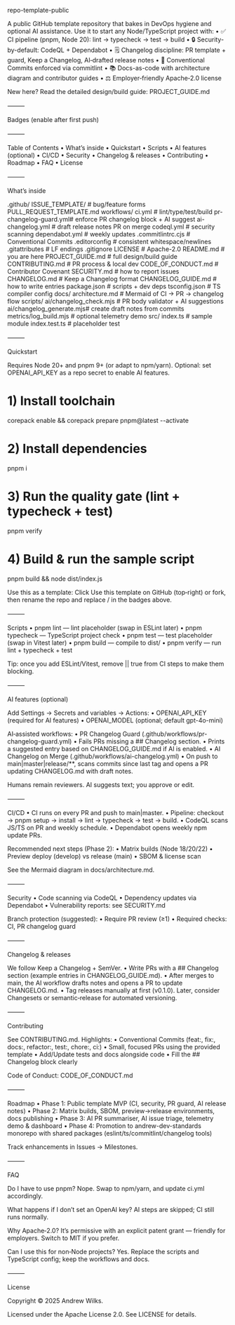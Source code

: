 repo-template-public

A public GitHub template repository that bakes in DevOps hygiene and optional AI assistance. Use it to start any Node/TypeScript project with:
	•	✅ CI pipeline (pnpm, Node 20): lint → typecheck → test → build
	•	🔒 Security-by-default: CodeQL + Dependabot
	•	🗒️ Changelog discipline: PR template + guard, Keep a Changelog, AI‑drafted release notes
	•	🧭 Conventional Commits enforced via commitlint
	•	📚 Docs-as-code with architecture diagram and contributor guides
	•	⚖️ Employer‑friendly Apache‑2.0 license

New here? Read the detailed design/build guide: PROJECT_GUIDE.md

⸻

Badges (enable after first push)

<!-- Replace <owner> and <repo> after creating your repo  -->



⸻

Table of Contents
	•	What’s inside
	•	Quickstart
	•	Scripts
	•	AI features (optional)
	•	CI/CD
	•	Security
	•	Changelog & releases
	•	Contributing
	•	Roadmap
	•	FAQ
	•	License

⸻

What’s inside

.github/
  ISSUE_TEMPLATE/         # bug/feature forms
  PULL_REQUEST_TEMPLATE.md
  workflows/
    ci.yml                # lint/type/test/build
    pr-changelog-guard.yml# enforce PR changelog block + AI suggest
    ai-changelog.yml      # draft release notes PR on merge
    codeql.yml            # security scanning
    dependabot.yml        # weekly updates
.commitlintrc.cjs         # Conventional Commits
.editorconfig             # consistent whitespace/newlines
.gitattributes            # LF endings
.gitignore
LICENSE                   # Apache-2.0
README.md                 # you are here
PROJECT_GUIDE.md          # full design/build guide
CONTRIBUTING.md           # PR process & local dev
CODE_OF_CONDUCT.md        # Contributor Covenant
SECURITY.md               # how to report issues
CHANGELOG.md              # Keep a Changelog format
CHANGELOG_GUIDE.md        # how to write entries
package.json              # scripts + dev deps
tsconfig.json             # TS compiler config
docs/
  architecture.md         # Mermaid of CI → PR → changelog flow
scripts/
  ai/changelog_check.mjs  # PR body validator + AI suggestions
  ai/changelog_generate.mjs# create draft notes from commits
  metrics/log_build.mjs   # optional telemetry demo
src/
  index.ts                # sample module
  index.test.ts           # placeholder test


⸻

Quickstart

Requires Node 20+ and pnpm 9+ (or adapt to npm/yarn). Optional: set OPENAI_API_KEY as a repo secret to enable AI features.

# 1) Install toolchain
corepack enable && corepack prepare pnpm@latest --activate

# 2) Install dependencies
pnpm i

# 3) Run the quality gate (lint + typecheck + test)
pnpm verify

# 4) Build & run the sample script
pnpm build && node dist/index.js

Use this as a template: Click Use this template on GitHub (top‑right) or fork, then rename the repo and replace <owner>/<repo> in the badges above.

⸻

Scripts
	•	pnpm lint — lint placeholder (swap in ESLint later)
	•	pnpm typecheck — TypeScript project check
	•	pnpm test — test placeholder (swap in Vitest later)
	•	pnpm build — compile to dist/
	•	pnpm verify — run lint + typecheck + test

Tip: once you add ESLint/Vitest, remove || true from CI steps to make them blocking.

⸻

AI features (optional)

Add Settings → Secrets and variables → Actions:
	•	OPENAI_API_KEY (required for AI features)
	•	OPENAI_MODEL (optional; default gpt-4o-mini)

AI‑assisted workflows:
	•	PR Changelog Guard (.github/workflows/pr-changelog-guard.yml)
	•	Fails PRs missing a ## Changelog section.
	•	Prints a suggested entry based on CHANGELOG_GUIDE.md if AI is enabled.
	•	AI Changelog on Merge (.github/workflows/ai-changelog.yml)
	•	On push to main|master|release/**, scans commits since last tag and opens a PR updating CHANGELOG.md with draft notes.

Humans remain reviewers. AI suggests text; you approve or edit.

⸻

CI/CD
	•	CI runs on every PR and push to main|master.
	•	Pipeline: checkout → pnpm setup → install → lint → typecheck → test → build.
	•	CodeQL scans JS/TS on PR and weekly schedule.
	•	Dependabot opens weekly npm update PRs.

Recommended next steps (Phase 2):
	•	Matrix builds (Node 18/20/22)
	•	Preview deploy (develop) vs release (main)
	•	SBOM & license scan

See the Mermaid diagram in docs/architecture.md.

⸻

Security
	•	Code scanning via CodeQL
	•	Dependency updates via Dependabot
	•	Vulnerability reports: see SECURITY.md

Branch protection (suggested):
	•	Require PR review (≥1)
	•	Required checks: CI, PR changelog guard

⸻

Changelog & releases

We follow Keep a Changelog + SemVer.
	•	Write PRs with a ## Changelog section (example entries in CHANGELOG_GUIDE.md).
	•	After merges to main, the AI workflow drafts notes and opens a PR to update CHANGELOG.md.
	•	Tag releases manually at first (v0.1.0). Later, consider Changesets or semantic‑release for automated versioning.

⸻

Contributing

See CONTRIBUTING.md. Highlights:
	•	Conventional Commits (feat:, fix:, docs:, refactor:, test:, chore:, ci:)
	•	Small, focused PRs using the provided template
	•	Add/Update tests and docs alongside code
	•	Fill the ## Changelog block clearly

Code of Conduct: CODE_OF_CONDUCT.md

⸻

Roadmap
	•	Phase 1: Public template MVP (CI, security, PR guard, AI release notes)
	•	Phase 2: Matrix builds, SBOM, preview→release environments, docs publishing
	•	Phase 3: AI PR summariser, AI issue triage, telemetry demo & dashboard
	•	Phase 4: Promotion to andrew-dev-standards monorepo with shared packages (eslint/ts/commitlint/changelog tools)

Track enhancements in Issues → Milestones.

⸻

FAQ

Do I have to use pnpm?  Nope. Swap to npm/yarn, and update ci.yml accordingly.

What happens if I don’t set an OpenAI key?  AI steps are skipped; CI still runs normally.

Why Apache‑2.0?  It’s permissive with an explicit patent grant — friendly for employers. Switch to MIT if you prefer.

Can I use this for non‑Node projects?  Yes. Replace the scripts and TypeScript config; keep the workflows and docs.

⸻

License

Copyright © 2025 Andrew Wilks.

Licensed under the Apache License 2.0. See LICENSE for details.